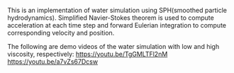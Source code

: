 This is an implementation of water simulation using SPH(smoothed particle hydrodynamics). 
Simplified Navier-Stokes theorem is used to compute acceleration at each time step and forward Eulerian integration to compute corresponding velocity and position.

The following are demo videos of the water simulation with low and high viscosity, respectively:
https://youtu.be/TgGMLTFl2nM
https://youtu.be/a7vZs67Dcsw
